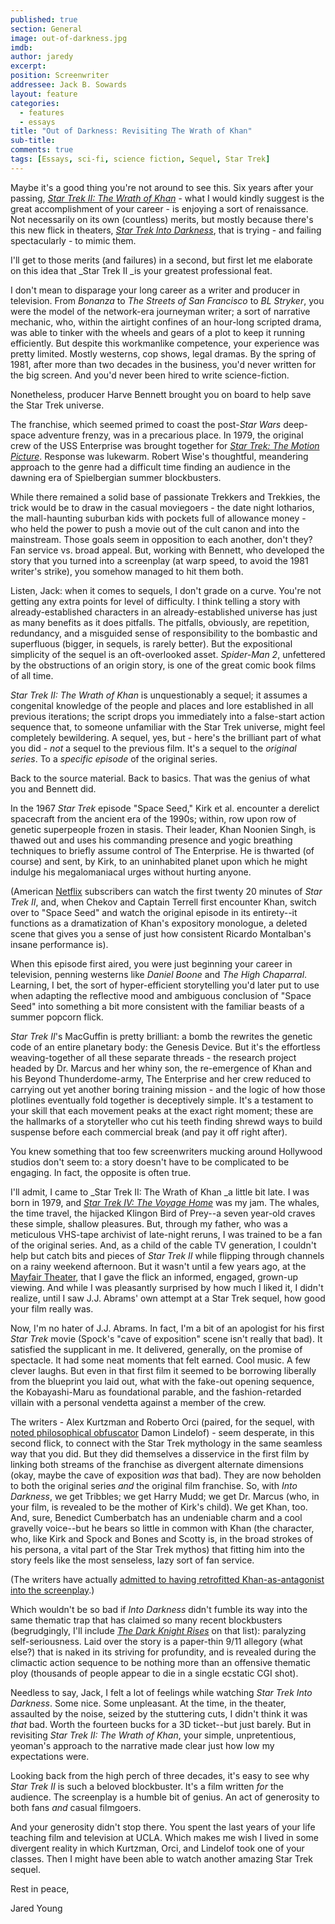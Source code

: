 ```yaml
---
published: true
section: General
image: out-of-darkness.jpg
imdb: 
author: jaredy 
excerpt: 
position: Screenwriter
addressee: Jack B. Sowards
layout: feature
categories:
  - features
  - essays
title: "Out of Darkness: Revisiting The Wrath of Khan"
sub-title: 
comments: true
tags: [Essays, sci-fi, science fiction, Sequel, Star Trek]
---
```

Maybe it's a good thing you're not around to see this. Six years after your passing, [_Star Trek II: The Wrath of Khan_][1] - what I would kindly suggest is the great accomplishment of your career - is enjoying a sort of renaissance. Not necessarily on its own (countless) merits, but mostly because there's this new flick in theaters, [_Star Trek Into Darkness_][2], that is trying - and failing spectacularly - to mimic them.

   [1]: http://movies.netflix.com/WiMovie/Star_Trek_II_The_Wrath_of_Khan/60001462?trkid=1889703
   [2]: /letters/2013/5/16/star-trek-into-darkness.html

I'll get to those merits (and failures) in a second, but first let me elaborate on this idea that _Star Trek II _is your greatest professional feat.

I don't mean to disparage your long career as a writer and producer in television. From _Bonanza_ to _The Streets of San Francisco_ to _BL Stryker_, you were the model of the network-era journeyman writer; a sort of narrative mechanic, who, within the airtight confines of an hour-long scripted drama, was able to tinker with the wheels and gears of a plot to keep it running efficiently. But despite this workmanlike competence, your experience was pretty limited. Mostly westerns, cop shows, legal dramas. By the spring of 1981, after more than two decades in the business, you'd never written for the big screen. And you'd never been hired to write science-fiction.

Nonetheless, producer Harve Bennett brought you on board to help save the Star Trek universe.

The franchise, which seemed primed to coast the post-_Star Wars_ deep-space adventure frenzy, was in a precarious place. In 1979, the original crew of the USS Enterprise was brought together for [_Star Trek: The Motion Picture_][3]. Response was lukewarm. Robert Wise's thoughtful, meandering approach to the genre had a difficult time finding an audience in the dawning era of Spielbergian summer blockbusters.

   [3]: http://movies.netflix.com/WiMovie/Star_Trek_The_Motion_Picture/60011737?trkid=1889703

While there remained a solid base of passionate Trekkers and Trekkies, the trick would be to draw in the casual moviegoers - the date night lotharios, the mall-haunting suburban kids with pockets full of allowance money - who held the power to push a movie out of the cult canon and into the mainstream. Those goals seem in opposition to each another, don't they? Fan service vs. broad appeal. But, working with Bennett, who developed the story that you turned into a screenplay (at warp speed, to avoid the 1981 writer's strike), you somehow managed to hit them both.

Listen, Jack: when it comes to sequels, I don't grade on a curve. You're not getting any extra points for level of difficulty. I think telling a story with already-established characters in an already-established universe has just as many benefits as it does pitfalls. The pitfalls, obviously, are repetition, redundancy, and a misguided sense of responsibility to the bombastic and superfluous (bigger, in sequels, is rarely better). But the expositional simplicity of the sequel is an oft-overlooked asset. _Spider-Man 2_, unfettered by the obstructions of an origin story, is one of the great comic book films of all time.

_Star Trek II: The Wrath of Khan_ is unquestionably a sequel; it assumes a congenital knowledge of the people and places and lore established in all previous iterations; the script drops you immediately into a false-start action sequence that, to someone unfamiliar with the Star Trek universe, might feel completely bewildering. A sequel, yes, but - here's the brilliant part of what you did - _not_ a sequel to the previous film. It's a sequel to the _original series_. To a _specific episode_ of the original series.

Back to the source material. Back to basics. That was the genius of what you and Bennett did.

In the 1967 _Star Trek_ episode "Space Seed," Kirk et al. encounter a derelict spacecraft from the ancient era of the 1990s; within, row upon row of genetic superpeople frozen in stasis. Their leader, Khan Noonien Singh, is thawed out and uses his commanding presence and yogic breathing techniques to briefly assume control of The Enterprise. He is thwarted (of course) and sent, by Kirk, to an uninhabited planet upon which he might indulge his megalomaniacal urges without hurting anyone.

(American [Netflix][4] subscribers can watch the first twenty 20 minutes of _Star Trek II_, and, when Chekov and Captain Terrell first encounter Khan, switch over to "Space Seed" and watch the original episode in its entirety--it functions as a dramatization of Khan's expository monologue, a deleted scene that gives you a sense of just how consistent Ricardo Montalban's insane performance is).

   [4]: http://www.netflix.com/

When this episode first aired, you were just beginning your career in television, penning westerns like _Daniel Boone_ and _The High Chaparral_. Learning, I bet, the sort of hyper-efficient storytelling you'd later put to use when adapting the reflective mood and ambiguous conclusion of "Space Seed" into something a bit more consistent with the familiar beasts of a summer popcorn flick.

_Star Trek II_'s MacGuffin is pretty brilliant: a bomb the rewrites the genetic code of an entire planetary body: the Genesis Device. But it's the effortless weaving-together of all these separate threads - the research project headed by Dr. Marcus and her whiny son, the re-emergence of Khan and his Beyond Thunderdome-army, The Enterprise and her crew reduced to carrying out yet another boring training mission - and the logic of how those plotlines eventually fold together is deceptively simple. It's a testament to your skill that each movement peaks at the exact right moment; these are the hallmarks of a storyteller who cut his teeth finding shrewd ways to build suspense before each commercial break (and pay it off right after). 

You knew something that too few screenwriters mucking around Hollywood studios don't seem to: a story doesn't have to be complicated to be engaging. In fact, the opposite is often true.

I'll admit, I came to _Star Trek II: The Wrath of Khan _a little bit late. I was born in 1979, and [_Star Trek IV: The Voyage Home_][5] was my jam. The whales, the time travel, the hijacked Klingon Bird of Prey--a seven year-old craves these simple, shallow pleasures. But, through my father, who was a meticulous VHS-tape archivist of late-night reruns, I was trained to be a fan of the original series. And, as a child of the cable TV generation, I couldn't help but catch bits and pieces of _Star Trek II_ while flipping through channels on a rainy weekend afternoon. But it wasn't until a few years ago, at the [Mayfair Theater][6], that I gave the flick an informed, engaged, grown-up viewing. And while I was pleasantly surprised by how much I liked it, I didn't realize, until I saw J.J. Abrams' own attempt at a Star Trek sequel, how good your film really was. 

   [5]: http://movies.netflix.com/WiMovie/Star_Trek_IV_The_Voyage_Home/995892?trkid=1889703
   [6]: http://mayfairtheatre.ca/

Now, I'm no hater of J.J. Abrams. In fact, I'm a bit of an apologist for his first _Star Trek_ movie (Spock's "cave of exposition" scene isn't really that bad). It satisfied the supplicant in me. It delivered, generally, on the promise of spectacle. It had some neat moments that felt earned. Cool music. A few clever laughs. But even in that first film it seemed to be borrowing liberally from the blueprint you laid out, what with the fake-out opening sequence, the Kobayashi-Maru as foundational parable, and the fashion-retarded villain with a personal vendetta against a member of the crew.

The writers - Alex Kurtzman and Roberto Orci (paired, for the sequel, with [noted philosophical obfuscator][7] Damon Lindelof) - seem desperate, in this second flick, to connect with the Star Trek mythology in the same seamless way that you did. But they did themselves a disservice in the first film by linking both streams of the franchise as divergent alternate dimensions (okay, maybe the cave of exposition _was_ that bad). They are now beholden to both the original series _and_ the original film franchise. So, with _Into Darkness_, we get Tribbles; we get Harry Mudd; we get Dr. Marcus (who, in your film, is revealed to be the mother of Kirk's child). We get Khan, too. And, sure, Benedict Cumberbatch has an undeniable charm and a cool gravelly voice--but he bears so little in common with Khan (the character, who, like Kirk and Spock and Bones and Scotty is, in the broad strokes of his persona, a vital part of the Star Trek mythos) that fitting him into the story feels like the most senseless, lazy sort of fan service. 

   [7]: /letters/2012/6/12/prometheus.html

(The writers have actually [admitted to having retrofitted Khan-as-antagonist into the screenplay][8].)

   [8]: http://www.blastr.com/2013-5-28/star-trek-writer-reveals-he-argued-against-khan-darkness-villain

Which wouldn't be so bad if _Into Darkness_ didn't fumble its way into the same thematic trap that has claimed so many recent blockbusters (begrudgingly, I'll include [_The Dark Knight Rises_][9] on that list): paralyzing self-seriousness. Laid over the story is a paper-thin 9/11 allegory (what else?) that is naked in its striving for profundity, and is revealed during the climactic action sequence to be nothing more than an offensive thematic ploy (thousands of people appear to die in a single ecstatic CGI shot).  

   [9]: /letters/2012/7/19/the-dark-knight-rises.html

Needless to say, Jack, I felt a lot of feelings while watching _Star Trek Into Darkness_. Some nice. Some unpleasant. At the time, in the theater, assaulted by the noise, seized by the stuttering cuts, I didn't think it was _that_ bad. Worth the fourteen bucks for a 3D ticket--but just barely. But in revisiting _Star Trek II: The Wrath of Khan_, your simple, unpretentious, yeoman's approach to the narrative made clear just how low my expectations were.  

Looking back from the high perch of three decades, it's easy to see why _Star Trek II_ is such a beloved blockbuster. It's a film written _for_ the audience. The screenplay is a humble bit of genius. An act of generosity to both fans _and_ casual filmgoers. 

And your generosity didn't stop there. You spent the last years of your life teaching film and television at UCLA. Which makes me wish I lived in some divergent reality in which Kurtzman, Orci, and Lindelof took one of your classes. Then I might have been able to watch another amazing Star Trek sequel.  

Rest in peace,  

Jared Young
